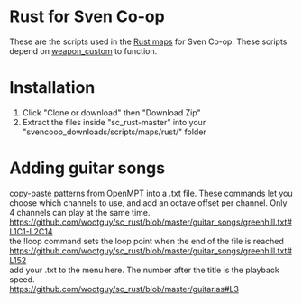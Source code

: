 # Rust for Sven Co-op
These are the scripts used in the [Rust maps](http://scmapdb.com/map:rust) for Sven Co-op. These scripts depend on [weapon_custom](https://github.com/wootguy/weapon_custom) to function.

# Installation
1. Click "Clone or download" then "Download Zip"
1. Extract the files inside "sc_rust-master" into your "svencoop_downloads/scripts/maps/rust/" folder

# Adding guitar songs
copy-paste patterns from OpenMPT into a .txt file. These commands let you choose which channels to use, and add an octave offset per channel. Only 4 channels can play at the same time.  
https://github.com/wootguy/sc_rust/blob/master/guitar_songs/greenhill.txt#L1C1-L2C14  
the !loop command sets the loop point when the end of the file is reached  
https://github.com/wootguy/sc_rust/blob/master/guitar_songs/greenhill.txt#L152  
add your .txt to the menu here. The number after the title is the playback speed.  
https://github.com/wootguy/sc_rust/blob/master/guitar.as#L3 
